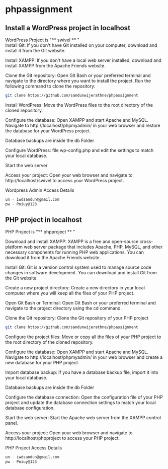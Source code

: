 # phpassignment

## Install a WordPress project in localhost
WordPress Project is "** swivel ** "<br>
Install Git: If you don't have Git installed on your computer, download and install it from the Git website.

Install XAMPP: If you don't have a local web server installed, download and install XAMPP from the Apache Friends website.

Clone the Git repository: Open Git Bash or your preferred terminal and navigate to the directory where you want to install the project. Run the following command to clone the repository:

```bash
git clone https://github.com/sandunwijerathne/phpassignment
```
Install WordPress: Move the WordPress files to the root directory of the cloned repository.


Configure the database: Open XAMPP and start Apache and MySQL. Navigate to http://localhost/phpmyadmin/ in your web browser and restore the database for your WordPress project.

Database backups are inside the db Folder

Configure WordPress: file wp-config.php and edit the settings to match your local database.

Start the web server

Access your project: Open your web browser and navigate to http://localhost/swivel to access your WordPress project.


Wordpress Admin Access Details
```bash
un - iwdsandun@gmail.com
pw - Poiuy@123
```

## PHP project in localhost
PHP Project is "** phpproject ** "<br>

Download and install XAMPP: XAMPP is a free and open-source cross-platform web server package that includes Apache, PHP, MySQL, and other necessary components for running PHP web applications. You can download it from the Apache Friends website.

Install Git: Git is a version control system used to manage source code changes in software development. You can download and install Git from the Git website.

Create a new project directory: Create a new directory in your local computer where you will keep all the files of your PHP project.

Open Git Bash or Terminal: Open Git Bash or your preferred terminal and navigate to the project directory using the cd command.

Clone the Git repository: Clone the Git repository of your PHP project
```bash
git clone https://github.com/sandunwijerathne/phpassignment
```

Configure the project files: Move or copy all the files of your PHP project to the root directory of the cloned repository.

Configure the database: Open XAMPP and start Apache and MySQL. Navigate to http://localhost/phpmyadmin/ in your web browser and create a new database for your PHP project.

Import database backup: If you have a database backup file, import it into your local database.

Database backups are inside the db Folder

Configure the database connection: Open the configuration file of your PHP project and update the database connection settings to match your local database configuration.

Start the web server: Start the Apache web server from the XAMPP control panel.

Access your project: Open your web browser and navigate to http://localhost/phpproject to access your PHP project.

PHP Project Access Details
```bash
un - iwdsandun@gmail.com
pw - Poiuy@123
```
